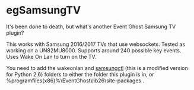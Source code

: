 # egSamsungTV

It's been done to death, but what's another Event Ghost Samsung TV plugin?

This works with Samsung 2016/2017 TVs that use websockets.  Tested as working on a UN82MU8000.  Supports around 240 possible key events.  Uses Wake On Lan to turn on the TV.

You need to add the wakeonlan and [samsungctl](https://github.com/Ape/samsungctl) (this is a modified version for Python 2.6) folders to either the folder this plugin is in, or %programfiles(x86)%\EventGhost\lib26\site-packages .

